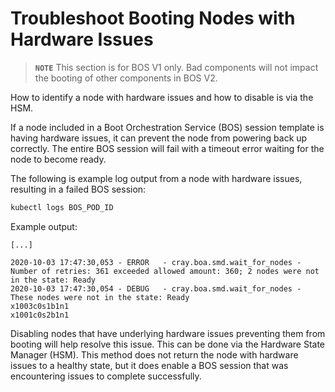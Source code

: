 # Troubleshoot Booting Nodes with Hardware Issues

> **`NOTE`** This section is for BOS V1 only.  Bad components will not impact the booting of other components in BOS V2.

How to identify a node with hardware issues and how to disable is via the HSM.

If a node included in a Boot Orchestration Service \(BOS\) session template is having hardware issues, it can prevent the node from powering back up correctly. The entire BOS session will fail with a timeout error waiting for the node to become ready.

The following is example log output from a node with hardware issues, resulting in a failed BOS session:

```bash
kubectl logs BOS_POD_ID
```

Example output:

```text
[...]

2020-10-03 17:47:30,053 - ERROR   - cray.boa.smd.wait_for_nodes - Number of retries: 361 exceeded allowed amount: 360; 2 nodes were not in the state: Ready
2020-10-03 17:47:30,054 - DEBUG   - cray.boa.smd.wait_for_nodes - These nodes were not in the state: Ready
x1003c0s1b1n1
x1001c0s2b1n1
```

Disabling nodes that have underlying hardware issues preventing them from booting will help resolve this issue. This can be done via the Hardware State Manager \(HSM\).
This method does not return the node with hardware issues to a healthy state, but it does enable a BOS session that was encountering issues to complete successfully.
